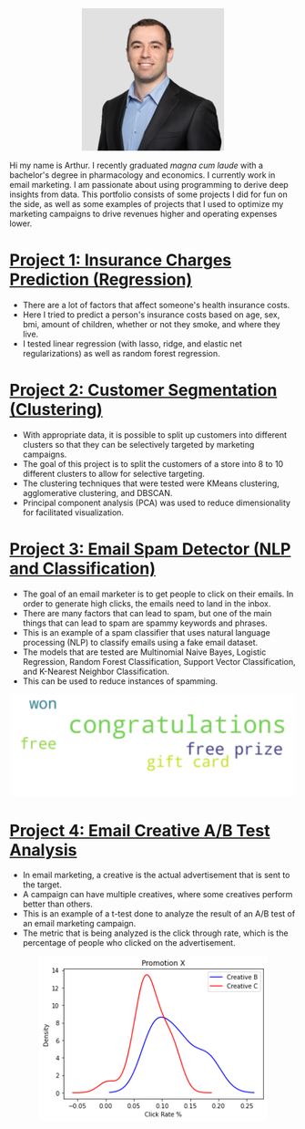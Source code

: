 <p align="center">
<img src="https://github.com/ArthurSarkissyan/Arthur-Sarkissyan-Data-Science-Projects/blob/main/images/Arthur-Headshot.jpeg" width="250" alt="headshot">
</p>
                                                                                                                                    
Hi my name is Arthur.  I recently graduated *magna cum laude* with a bachelor's degree in pharmacology and economics.  I currently work in email marketing.  I am passionate about using programming to derive deep insights from data.  This portfolio consists of some projects I did for fun on the side, as well as some examples of projects that I used to optimize my marketing campaigns to drive revenues higher and operating expenses lower.

# [Project 1: Insurance Charges Prediction (Regression)](https://github.com/ArthurSarkissyan/Insurance-Charges-Prediction)
- There are a lot of factors that affect someone's health insurance costs.
- Here I tried to predict a person's insurance costs based on age, sex, bmi, amount of children, whether or not they smoke, and where they live.
- I tested linear regression (with lasso, ridge, and elastic net regularizations) as well as random forest regression. 

# [Project 2: Customer Segmentation (Clustering)](https://github.com/ArthurSarkissyan/Customer-Segmentation)
- With appropriate data, it is possible to split up customers into different clusters so that they can be selectively targeted by marketing campaigns.
- The goal of this project is to split the customers of a store into 8 to 10 different clusters to allow for selective targeting.
- The clustering techniques that were tested were KMeans clustering, agglomerative clustering, and DBSCAN.
- Principal component analysis (PCA) was used to reduce dimensionality for facilitated visualization.

# [Project 3: Email Spam Detector (NLP and Classification)](https://github.com/ArthurSarkissyan/Email-Spam-Classifier-Example)
- The goal of an email marketer is to get people to click on their emails.  In order to generate high clicks, the emails need to land in the inbox.
- There are many factors that can lead to spam, but one of the main things that can lead to spam are spammy keywords and phrases.
- This is an example of a spam classifier that uses natural language processing (NLP) to classify emails using a fake email dataset. 
- The models that are tested are Multinomial Naive Bayes, Logistic Regression, Random Forest Classification, Support Vector Classification, and K-Nearest Neighbor Classification.
- This can be used to reduce instances of spamming.

<p align="center">
<img src="https://github.com/ArthurSarkissyan/Arthur-Sarkissyan-Data-Science-Projects/blob/main/images/spam-words.png" width="500" alt="spam">
</p>

# [Project 4: Email Creative A/B Test Analysis](https://github.com/ArthurSarkissyan/Email-Creative-T-Test-Example)
- In email marketing, a creative is the actual advertisement that is sent to the target.
- A campaign can have multiple creatives, where some creatives perform better than others.
- This is an example of a t-test done to analyze the result of an A/B test of an email marketing campaign.
- The metric that is being analyzed is the click through rate, which is the percentage of people who clicked on the advertisement.

<p align="center">
<img src="https://github.com/ArthurSarkissyan/Arthur-Sarkissyan-Data-Science-Projects/blob/main/images/email-t-test.png" width="400" alt="a/b">
</p>

